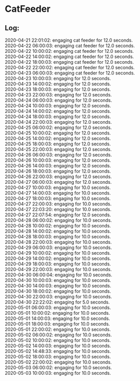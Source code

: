 # CatFeeder
## Log:
2020-04-21 22:01:02: engaging cat feeder for 12.0 seconds.  
2020-04-22 06:00:03: engaging cat feeder for 12.0 seconds.  
2020-04-22 10:00:02: engaging cat feeder for 12.0 seconds.  
2020-04-22 14:00:02: engaging cat feeder for 12.0 seconds.  
2020-04-22 18:00:03: engaging cat feeder for 12.0 seconds.  
2020-04-22 22:00:02: engaging cat feeder for 12.0 seconds.  
2020-04-23 06:00:03: engaging cat feeder for 12.0 seconds.  
2020-04-23 10:00:03: engaging for 12.0 seconds.  
2020-04-23 14:00:02: engaging for 12.0 seconds.  
2020-04-23 18:00:03: engaging for 12.0 seconds.  
2020-04-23 22:00:03: engaging for 12.0 seconds.  
2020-04-24 06:00:03: engaging for 12.0 seconds.  
2020-04-24 10:00:03: engaging for 12.0 seconds.  
2020-04-24 14:00:02: engaging for 12.0 seconds.  
2020-04-24 18:00:03: engaging for 12.0 seconds.  
2020-04-24 22:00:03: engaging for 12.0 seconds.  
2020-04-25 06:00:02: engaging for 12.0 seconds.  
2020-04-25 10:00:02: engaging for 12.0 seconds.  
2020-04-25 14:00:02: engaging for 12.0 seconds.  
2020-04-25 18:00:03: engaging for 12.0 seconds.  
2020-04-25 22:00:03: engaging for 12.0 seconds.  
2020-04-26 06:00:03: engaging for 12.0 seconds.  
2020-04-26 10:00:03: engaging for 12.0 seconds.  
2020-04-26 14:00:03: engaging for 12.0 seconds.  
2020-04-26 18:00:03: engaging for 12.0 seconds.  
2020-04-26 22:00:03: engaging for 12.0 seconds.  
2020-04-27 06:00:03: engaging for 12.0 seconds.  
2020-04-27 10:00:03: engaging for 10.0 seconds.  
2020-04-27 14:00:03: engaging for 10.0 seconds.  
2020-04-27 18:00:03: engaging for 10.0 seconds.  
2020-04-27 22:00:03: engaging for 10.0 seconds.  
2020-04-27 22:03:20: engaging for 10.0 seconds.  
2020-04-27 22:07:54: engaging for 12.0 seconds.  
2020-04-28 06:00:02: engaging for 10.0 seconds.  
2020-04-28 10:00:02: engaging for 10.0 seconds.  
2020-04-28 14:00:02: engaging for 10.0 seconds.  
2020-04-28 18:00:03: engaging for 10.0 seconds.  
2020-04-28 22:00:03: engaging for 10.0 seconds.  
2020-04-29 06:00:03: engaging for 10.0 seconds.  
2020-04-29 10:00:02: engaging for 10.0 seconds.  
2020-04-29 14:00:02: engaging for 10.0 seconds.  
2020-04-29 18:00:03: engaging for 10.0 seconds.  
2020-04-29 22:00:03: engaging for 10.0 seconds.  
2020-04-30 06:00:04: engaging for 10.0 seconds.  
2020-04-30 10:00:03: engaging for 10.0 seconds.  
2020-04-30 14:00:03: engaging for 10.0 seconds.  
2020-04-30 18:00:02: engaging for 10.0 seconds.  
2020-04-30 22:00:03: engaging for 10.0 seconds.  
2020-04-30 22:22:02: engaging for 5.0 seconds.  
2020-05-01 06:00:03: engaging for 10.0 seconds.  
2020-05-01 10:00:02: engaging for 10.0 seconds.  
2020-05-01 14:00:03: engaging for 10.0 seconds.  
2020-05-01 18:00:03: engaging for 10.0 seconds.  
2020-05-01 22:00:02: engaging for 10.0 seconds.  
2020-05-02 06:00:02: engaging for 10.0 seconds.  
2020-05-02 10:00:02: engaging for 10.0 seconds.  
2020-05-02 14:00:03: engaging for 10.0 seconds.  
2020-05-02 14:48:33: engaging for 10.0 seconds.  
2020-05-02 18:00:03: engaging for 10.0 seconds.  
2020-05-02 22:00:02: engaging for 10.0 seconds.  
2020-05-03 06:00:02: engaging for 10.0 seconds.  
2020-05-03 10:00:03: engaging for 10.0 seconds.  
